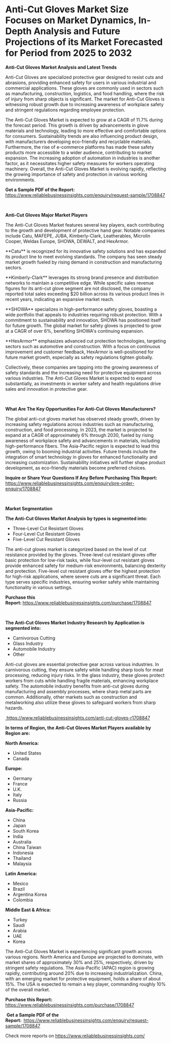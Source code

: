 <p><h1>Anti-Cut Gloves Market Size Focuses on Market Dynamics, In-Depth Analysis and Future Projections of its Market Forecasted for Period from 2025 to 2032</h1></p><p><strong>Anti-Cut Gloves Market Analysis and Latest Trends</strong></p>
<p><p>Anti-Cut Gloves are specialized protective gear designed to resist cuts and abrasions, providing enhanced safety for users in various industrial and commercial applications. These gloves are commonly used in sectors such as manufacturing, construction, logistics, and food handling, where the risk of injury from sharp objects is significant. The market for Anti-Cut Gloves is witnessing robust growth due to increasing awareness of workplace safety and stringent regulations regarding employee protection.</p><p>The Anti-Cut Gloves Market is expected to grow at a CAGR of 11.7% during the forecast period. This growth is driven by advancements in glove materials and technology, leading to more effective and comfortable options for consumers. Sustainability trends are also influencing product design, with manufacturers developing eco-friendly and recyclable materials. Furthermore, the rise of e-commerce platforms has made these safety products more accessible to a wider audience, contributing to market expansion. The increasing adoption of automation in industries is another factor, as it necessitates higher safety measures for workers operating machinery. Overall, the Anti-Cut Gloves Market is evolving rapidly, reflecting the growing importance of safety and protection in various working environments.</p></p>
<p><strong>Get a Sample PDF of the Report:&nbsp;</strong> <a href="https://www.reliablebusinessinsights.com/enquiry/request-sample/1708847?utm_campaign=2180&utm_medium=2&utm_source=Github&utm_content=ia&utm_term=27032025&utm_id=anti-cut-gloves">https://www.reliablebusinessinsights.com/enquiry/request-sample/1708847</a></p>
<p>&nbsp;</p>
<p><strong>Anti-Cut Gloves Major Market Players</strong></p>
<p><p>The Anti-Cut Gloves Market features several key players, each contributing to the growth and development of protective hand gear. Notable companies include Catu, MAFEPE, JUBA, Kimberly-Clark, Leatherables, Microlin Cooper, Weldas Europe, SHOWA, DEWALT, and HexArmor.</p><p>**Catu** is recognized for its innovative safety solutions and has expanded its product line to meet evolving standards. The company has seen steady market growth fueled by rising demand in construction and manufacturing sectors.</p><p>**Kimberly-Clark** leverages its strong brand presence and distribution networks to maintain a competitive edge. While specific sales revenue figures for its anti-cut glove segment are not disclosed, the company reported total sales exceeding $20 billion across its various product lines in recent years, indicating an expansive market reach.</p><p>**SHOWA** specializes in high-performance safety gloves, boasting a wide portfolio that appeals to industries requiring robust protection. With a commitment to sustainability and innovation, SHOWA has positioned itself for future growth. The global market for safety gloves is projected to grow at a CAGR of over 6%, benefiting SHOWA's continuing expansion.</p><p>**HexArmor** emphasizes advanced cut protection technologies, targeting sectors such as automotive and construction. With a focus on continuous improvement and customer feedback, HexArmor is well-positioned for future market growth, especially as safety regulations tighten globally.</p><p>Collectively, these companies are tapping into the growing awareness of safety standards and the increasing need for protective equipment across various industries. The Anti-Cut Gloves Market is expected to expand substantially, as investments in worker safety and health regulations drive sales and innovation in protective gear.</p></p>
<p>&nbsp;</p>
<p><strong>What Are The Key Opportunities For Anti-Cut Gloves Manufacturers?</strong></p>
<p><p>The global anti-cut gloves market has observed steady growth, driven by increasing safety regulations across industries such as manufacturing, construction, and food processing. In 2023, the market is projected to expand at a CAGR of approximately 6% through 2030, fueled by rising awareness of workplace safety and advancements in materials, including high-performance fibers. The Asia-Pacific region is expected to lead this growth, owing to booming industrial activities. Future trends include the integration of smart technology in gloves for enhanced functionality and increasing customization. Sustainability initiatives will further shape product development, as eco-friendly materials become preferred choices.</p></p>
<p><strong>Inquire or Share Your Questions If Any Before Purchasing This Report:</strong> <a href="https://www.reliablebusinessinsights.com/enquiry/pre-order-enquiry/1708847?utm_campaign=2180&utm_medium=2&utm_source=Github&utm_content=ia&utm_term=27032025&utm_id=anti-cut-gloves">https://www.reliablebusinessinsights.com/enquiry/pre-order-enquiry/1708847</a></p>
<p>&nbsp;</p>
<p><strong>Market Segmentation</strong></p>
<p><strong>The Anti-Cut Gloves Market Analysis by types is segmented into:</strong></p>
<p><ul><li>Three-Level Cut Resistant Gloves</li><li>Four-Level Cut Resistant Gloves</li><li>Five-Level Cut Resistant Gloves</li></ul></p>
<p><p>The anti-cut gloves market is categorized based on the level of cut resistance provided by the gloves. Three-level cut resistant gloves offer basic protection for low-risk tasks, while four-level cut resistant gloves provide enhanced safety for medium-risk environments, balancing dexterity and protection. Five-level cut resistant gloves offer the highest protection for high-risk applications, where severe cuts are a significant threat. Each type serves specific industries, ensuring worker safety while maintaining functionality in various settings.</p></p>
<p><strong>Purchase this Report:&nbsp;</strong><a href="https://www.reliablebusinessinsights.com/purchase/1708847?utm_campaign=2180&utm_medium=2&utm_source=Github&utm_content=ia&utm_term=27032025&utm_id=anti-cut-gloves">https://www.reliablebusinessinsights.com/purchase/1708847</a></p>
<p>&nbsp;</p>
<p><strong>The Anti-Cut Gloves Market Industry Research by Application is segmented into:</strong></p>
<p><ul><li>Carnivorous Cutting</li><li>Glass Industry</li><li>Automobile Industry</li><li>Other</li></ul></p>
<p><p>Anti-cut gloves are essential protective gear across various industries. In carnivorous cutting, they ensure safety while handling sharp tools for meat processing, reducing injury risks. In the glass industry, these gloves protect workers from cuts while handling fragile materials, enhancing workplace safety. The automobile industry benefits from anti-cut gloves during manufacturing and assembly processes, where sharp metal parts are common. Additionally, other markets such as construction and metalworking also utilize these gloves to safeguard workers from sharp hazards.</p></p>
<p><a href="https://www.reliablebusinessinsights.com/anti-cut-gloves-r1708847?utm_campaign=2180&utm_medium=2&utm_source=Github&utm_content=ia&utm_term=27032025&utm_id=anti-cut-gloves">&nbsp;https://www.reliablebusinessinsights.com/anti-cut-gloves-r1708847</a></p>
<p><strong>In terms of Region, the Anti-Cut Gloves Market Players available by Region are:</strong></p>
<p>
    <p> <strong> North America: </strong>
        <ul>
            <li>United States</li>
            <li>Canada</li>
        </ul>
        </p> 
    <p> <strong> Europe: </strong>
        <ul>
            <li>Germany</li>
            <li>France</li>
            <li>U.K.</li>
            <li>Italy</li>
            <li>Russia</li>
        </ul>
        </p> 
    <p> <strong> Asia-Pacific: </strong>
        <ul>
            <li>China</li>
            <li>Japan</li>
            <li>South Korea</li>
            <li>India</li>
            <li>Australia</li>
            <li>China Taiwan</li>
            <li>Indonesia</li>
            <li>Thailand</li>
            <li>Malaysia</li>
        </ul>
        </p> 
    <p> <strong> Latin America: </strong>
        <ul>
            <li>Mexico</li>
            <li>Brazil</li>
            <li>Argentina Korea</li>
            <li>Colombia</li>
        </ul>
        </p> 
    <p> <strong> Middle East & Africa: </strong>
        <ul>
            <li>Turkey</li>
            <li>Saudi</li>
            <li>Arabia</li>
            <li>UAE</li>
            <li>Korea</li>
        </ul>
    </p>
    </p>
<p><p>The Anti-Cut Gloves Market is experiencing significant growth across various regions. North America and Europe are projected to dominate, with market shares of approximately 30% and 25%, respectively, driven by stringent safety regulations. The Asia-Pacific (APAC) region is growing rapidly, contributing around 20% due to increasing industrialization. China, with an emerging market for protective equipment, holds a share of about 15%. The USA is expected to remain a key player, commanding roughly 10% of the overall market.</p></p>
<p><strong>Purchase this Report: </strong><a href="https://www.reliablebusinessinsights.com/purchase/1708847?utm_campaign=2180&utm_medium=2&utm_source=Github&utm_content=ia&utm_term=27032025&utm_id=anti-cut-gloves">https://www.reliablebusinessinsights.com/purchase/1708847</a></p>
<p>&nbsp;<strong>Get a Sample PDF of the Report:&nbsp;&nbsp;</strong><a href="https://www.reliablebusinessinsights.com/enquiry/request-sample/1708847?utm_campaign=2180&utm_medium=2&utm_source=Github&utm_content=ia&utm_term=27032025&utm_id=anti-cut-gloves">https://www.reliablebusinessinsights.com/enquiry/request-sample/1708847</a></p>
<p><strong></strong></p>
<p>Check more reports on <a href="https://www.reliablebusinessinsights.com/?utm_campaign=2180&utm_medium=2&utm_source=Github&utm_content=ia&utm_term=27032025&utm_id=anti-cut-gloves">https://www.reliablebusinessinsights.com/</a></p>